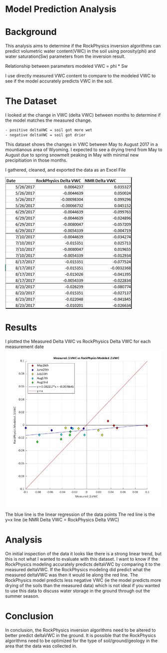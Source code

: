 # Model Prediction Analysis

# Background
This analysis aims to determine if the RockPhysics inversion algorithms can predict volumetric water content(VWC) in the soil using porosity(phi) and water saturation(Sw) parameters from the inversion result. 

Relationship between parameters
modeled VWC = phi * Sw

I use directly measured VWC content to compare to the modeled VWC to see if the model accurately predicts VWC in the soil.

# The Dataset
I looked at the change in VWC (delta VWC) between months to determine if the model matches the measured change. 

    - positive deltaVWC = soil got more wet
    - negative deltaVWC = soil got drier

This dataset shows the changes in VWC between May to August 2017 in a mountianous area of Wyoming. I expected to see a drying trend from May to August due to spring snowmelt peaking in May with minimal new precipitiation in those months. 

I gathered, cleaned, and exported the data as an Excel File

![table](https://github.com/nsmeltz/Portfolio/blob/7a854025f84c72054b935a09d6856a985bb23c48/RockPhysics%20Model%20Validation/Images/table.jpg)

# Results 
I plotted the Measured Delta VWC vs RockPhysics Delta VWC for each measurement date
![plot](https://github.com/nsmeltz/Portfolio/blob/7a854025f84c72054b935a09d6856a985bb23c48/RockPhysics%20Model%20Validation/Images/plot.jpg)

The blue line is the linear regression of the data points
The red line is the y=x line (ie NMR Delta VWC = RockPhysics Delta VWC)

# Analysis
On initial inspection of the data it looks like there is a strong linear trend, but this is not what I wanted to evaluate with this dataset. I want to know if the RockPhysics modeling accurately predicts deltaVWC by comparing it to the measured deltaVWC. If the RockPhysics modeling did predict what the measured deltaVWC was then it would lie along the red line. The RockPhysics model predicts less negative VWC (ie the model predicts more drying of the soils than the measured data) which is not ideal if you wanted to use this data to discuss water storage in the ground through out the summer season. 

# Conclusion
In conclusion, the RockPhysics inversion algorithms need to be altered to better predict deltaVWC in the ground. It is possible that the RockPhysics algorithms need to be optimized for the type of soil/ground/geology in the area that the data was collected in.
